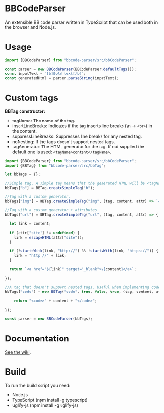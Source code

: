 BBCodeParser
============
An extensible BB code parser written in TypeScript that can be used
both in the browser and Node.js.

# Usage
```typescript
import {BBCodeParser} from "bbcode-parser/src/bbCodeParser";

const parser = new BBCodeParser(BBCodeParser.defaultTags());
const inputText = "[b]Bold text[/b]";
const generatedHtml = parser.parseString(inputText);
```

# Custom tags
<b>BBTag constructor:</b>
* tagName: The name of the tag.
* insertLineBreaks: Indicates if the tag inserts line breaks (\n -> `<br>`) in the content.
* suppressLineBreaks: Suppresses line breaks for any nested tag.
* noNesting: If the tags doesn't support nested tags.
* tagGenerator: The HTML generator for the tag. If not supplied the default one is used: `<tagName>content</tagName>`.

```javascript
import {BBCodeParser} from "bbcode-parser/src/bbCodeParser";
import {BBTag} from "bbcode-parser/src/bbTag";

let bbTags = {};

//Simple tag. A simple tag means that the generated HTML will be <tagName>content</tagName>
bbTags["b"] = BBTag.createSimpleTag("b");

//Tag with a custom generator.
bbTags["img"] = BBTag.createSimpleTag("img", (tag, content, attr) => `<img src="${content}" />`);

//Tag with a custom generator + attributes
bbTags["url"] = BBTag.createSimpleTag("url", (tag, content, attr) => {
	
  let link = content;
  
  if (attr["site"] != undefined) {
    link = escapeHTML(attr["site"]);
  }
    
  if (!startsWith(link, "http://") && !startsWith(link, "https://")) {
    link = "http://" + link;
  }
    
  return `<a href="${link}" target="_blank">${content}</a>`;
  
});

//A tag that doesn't support nested tags. Useful when implementing code highlighting.
bbTags["code"] = new BBTag("code", true, false, true, (tag, content, attr) => {
  
    return "<code>" + content + "</code>";
    
});

const parser = new BBCodeParser(bbTags);
```

# Documentation
[See the wiki](https://github.com/svenslaggare/BBCodeParser/wiki/Documentation).

# Build
To run the build script you need:
* Node.js
* TypeScript (npm install -g typescript)
* uglify-js (npm install -g uglify-js)
